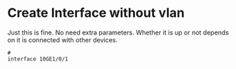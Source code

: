 # Create Interface without vlan
Just this is fine. No need extra parameters. Whether it is up or not depends on it is connected with other devices.
```
#
interface 10GE1/0/1
```
